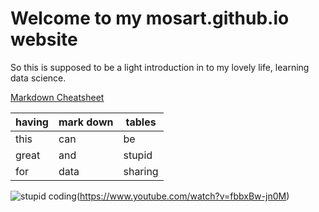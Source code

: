 # Welcome to my mosart.github.io website
So this is supposed to be a light introduction in to my lovely life, learning data science.

[Markdown Cheatsheet](https://github.com/adam-p/markdown-here/wiki/Markdown-Cheatsheet)


having | mark down | tables
---|---|---
this  | can | be
great | and | stupid
for | data | sharing

![stupid coding](http://img.youtube.com/vi/fbbxBw-jn0M/0.jpg)(https://www.youtube.com/watch?v=fbbxBw-jn0M)
